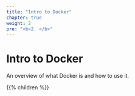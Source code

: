 ```yaml
---
title: "Intro to Docker"
chapter: true
weight: 2
pre: "<b>2. </b>"
---
```


# Intro to Docker

An overview of what Docker is and how to use it.

{{% children %}}
